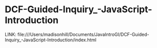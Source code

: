 # DCF-Guided-Inquiry_-JavaScript-Introduction
LINK: file:///Users/madisonhill/Documents/JavaIntroGI/DCF-Guided-Inquiry_-JavaScript-Introduction/index.html
